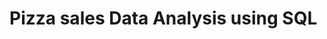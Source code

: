 # Pizza sales Data Analysis using SQL
[](https://cdn.mavenanalytics.io/public/profile/c861d330-0041-701c-3520-ca1989a3cbcc/projects/1.jpg)

